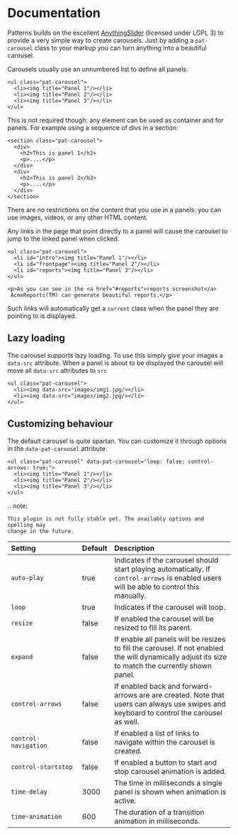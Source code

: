 # Documentation

Patterns builds on the excellent
[AnythingSlider](https://github.com/CSS-Tricks/AnythingSlider/wiki)
(licensed under LGPL 3) to provide a very simple way to create
carousels. Just by adding a `pat-carousel` class to your markup you can
turn anything into a beautiful carousel.

Carousels usually use an unnumbered list to define all panels:

    <ul class="pat-carousel">
      <li><img title="Panel 1"/></li>
      <li><img title="Panel 2"/></li>
      <li><img title="Panel 3"/></li>
    </ul>

This is not required though: any element can be used as container and
for panels. For example using a sequence of divs in a section:

    <section class="pat-carousel">
      <div>
        <h2>This is panel 1</h2>
        <p>....</p>
      </div>
      <div>
        <h2>This is panel 2</h2>
        <p>....</p>
      </div>
    </section>

There are no restrictions on the content that you use in a panels: you
can use images, videos, or any other HTML content.

Any links in the page that point directly to a panel will cause the
carousel to jump to the linked panel when clicked.

    <ul class="pat-carousel">
      <li id="intro"><img title="Panel 1"/></li>
      <li id="frontpage"><img title="Panel 2"/></li>
      <li id="reports"><img title="Panel 3"/></li>
    </ul>

    <p>As you can see in the <a href="#reports">reports screenshot</a>
     AcmeReports(TM) can generate beautiful reports.</p>

Such links will automatically get a `current` class when the panel they
are pointing to is displayed.

Lazy loading
------------

The carousel supports lazy loading. To use this simply give your images
a `data-src` attribute. When a panel is about to be displayed the
carousel will move all `data-src` attributes to `src`

    <ul class="pat-carousel">
      <li><img data-src="images/img1.jpg/></li>
      <li><img data-src="images/img2.jpg/></li>
    </ul>

Customizing behaviour
---------------------

The default carousel is quite spartan. You can customize it through
options in the `data-pat-carousel` attribute.

    <ul class="pat-carousel" data-pat-carousel="loop: false; control-arrows: true;">
      <li><img title="Panel 1"/></li>
      <li><img title="Panel 2"/></li>
      <li><img title="Panel 3"/></li>
    </ul>

.. note:

    This plugin is not fully stable yet. The availably options and spelling may
    change in the future.

<table>
<col width="32%" />
<col width="12%" />
<col width="54%" />
<thead>
<tr class="header">
<th align="left">Setting</th>
<th align="left">Default</th>
<th align="left">Description</th>
</tr>
</thead>
<tbody>
<tr class="odd">
<td align="left"><code>auto-play</code></td>
<td align="left">true</td>
<td align="left">Indicates if the carousel should start playing automatically. If <code>control-arrows</code> is enabled users will be able to control this manually.</td>
</tr>
<tr class="even">
<td align="left"><code>loop</code></td>
<td align="left">true</td>
<td align="left">Indicates if the carousel will loop.</td>
</tr>
<tr class="odd">
<td align="left"><code>resize</code></td>
<td align="left">false</td>
<td align="left">If enabled the carousel will be resized to fill its parent.</td>
</tr>
<tr class="even">
<td align="left"><code>expand</code></td>
<td align="left">false</td>
<td align="left">If enable all panels will be resizes to fill the carousel. If not enabled the will dynamically adjust its size to match the currently shown panel.</td>
</tr>
<tr class="odd">
<td align="left"><code>control-arrows</code></td>
<td align="left">false</td>
<td align="left">If enabled back and forward-arrows are are created. Note that users can always use swipes and keyboard to control the carousel as well.</td>
</tr>
<tr class="even">
<td align="left"><code>control-navigation</code></td>
<td align="left">false</td>
<td align="left">If enabled a list of links to navigate within the carousel is created.</td>
</tr>
<tr class="odd">
<td align="left"><code>control-startstop</code></td>
<td align="left">false</td>
<td align="left">If enabled a button to start and stop carousel animation is added.</td>
</tr>
<tr class="even">
<td align="left"><code>time-delay</code></td>
<td align="left">3000</td>
<td align="left">The time in milliseconds a single panel is shown when animation is active.</td>
</tr>
<tr class="odd">
<td align="left"><code>time-animation</code></td>
<td align="left">600</td>
<td align="left">The duration of a transition animation in milliseconds.</td>
</tr>
</tbody>
</table>

